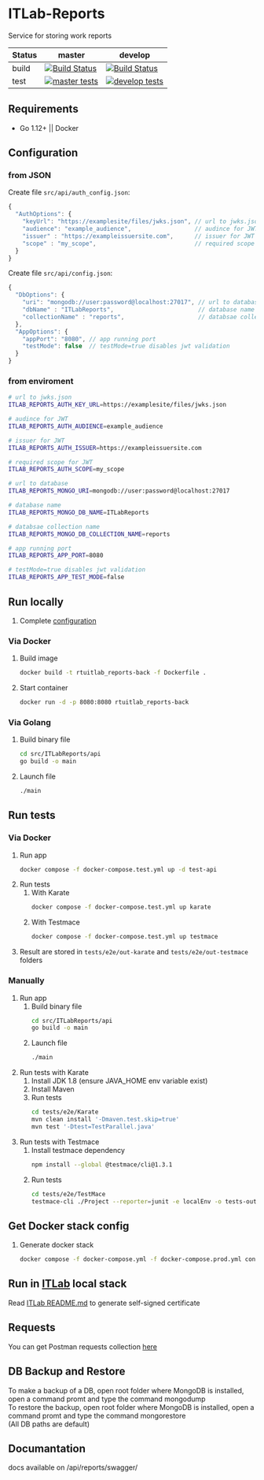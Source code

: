 # ITLab-Reports
Service for storing work reports

Status | master | develop
---|---|---
build | [![Build Status](https://dev.azure.com/rtuitlab/RTU%20IT%20Lab/_apis/build/status/ITLab-Reports?branchName=master)](https://dev.azure.com/rtuitlab/RTU%20IT%20Lab/_build/latest?definitionId=86&branchName=master) | [![Build Status](https://dev.azure.com/rtuitlab/RTU%20IT%20Lab/_apis/build/status/ITLab-Reports?branchName=develop)](https://dev.azure.com/rtuitlab/RTU%20IT%20Lab/_build/latest?definitionId=86&branchName=develop)
test | [![master tests](https://img.shields.io/azure-devops/tests/RTUITLab/RTU%20IT%20Lab/86/master?label=%20&style=plastic)](https://dev.azure.com/rtuitlab/RTU%20IT%20Lab/_build/latest?definitionId=86&branchName=master) | [![develop tests](https://img.shields.io/azure-devops/tests/RTUITLab/RTU%20IT%20Lab/86/develop?label=%20&style=plastic)](https://dev.azure.com/rtuitlab/RTU%20IT%20Lab/_build/latest?definitionId=86&branchName=develop)
## Requirements
- Go 1.12+ || Docker
## Configuration

### from JSON
Create file `src/api/auth_config.json`:
```js
{
  "AuthOptions": {
    "keyUrl": "https://examplesite/files/jwks.json", // url to jwks.json       
    "audience": "example_audience",                  // audince for JWT        
    "issuer" : "https://exampleissuersite.com",      // issuer for JWT         
    "scope" : "my_scope",                            // required scope for JWT 
  }
}
``` 

Create file `src/api/config.json`:
```js
{
  "DbOptions": {
    "uri": "mongodb://user:password@localhost:27017", // url to database          
    "dbName" : "ITLabReports",                        // database name            
    "collectionName" : "reports",                     // databsae collection name 
  },
  "AppOptions": {
    "appPort": "8080", // app running port                      
    "testMode": false  // testMode=true disables jwt validation
  }
}
```

### from enviroment
```bash
# url to jwks.json
ITLAB_REPORTS_AUTH_KEY_URL=https://examplesite/files/jwks.json

# audince for JWT
ITLAB_REPORTS_AUTH_AUDIENCE=example_audience

# issuer for JWT  
ITLAB_REPORTS_AUTH_ISSUER=https://exampleissuersite.com

# required scope for JWT
ITLAB_REPORTS_AUTH_SCOPE=my_scope

# url to database
ITLAB_REPORTS_MONGO_URI=mongodb://user:password@localhost:27017

# database name
ITLAB_REPORTS_MONGO_DB_NAME=ITLabReports

# databsae collection name
ITLAB_REPORTS_MONGO_DB_COLLECTION_NAME=reports

# app running port 
ITLAB_REPORTS_APP_PORT=8080

# testMode=true disables jwt validation
ITLAB_REPORTS_APP_TEST_MODE=false
```

## Run locally
1. Complete [configuration](#configuration)
### Via Docker
1. Build image
    ```bash
    docker build -t rtuitlab_reports-back -f Dockerfile .
    ```
1. Start container
    ```bash
    docker run -d -p 8080:8080 rtuitlab_reports-back
    ```
### Via Golang
1. Build binary file
    ```bash
    cd src/ITLabReports/api
    go build -o main
    ```
1. Launch file
    ```bash
    ./main
    ```
## Run tests
### Via Docker
1. Run app
    ```bash
    docker compose -f docker-compose.test.yml up -d test-api
    ```
1. Run tests
    1. With Karate
        ```bash
        docker compose -f docker-compose.test.yml up karate
        ```
    1. With Testmace
        ```bash
        docker compose -f docker-compose.test.yml up testmace
        ```
1. Result are stored in `tests/e2e/out-karate` and `tests/e2e/out-testmace` folders
### Manually
1. Run app
    1. Build binary file
        ```bash
        cd src/ITLabReports/api
        go build -o main
        ```
    1. Launch file
        ```bash
        ./main
        ```
1. Run tests with Karate
    1. Install JDK 1.8 (ensure JAVA_HOME env variable exist)
    1. Install Maven
    1. Run tests
        ```bash
        cd tests/e2e/Karate
        mvn clean install '-Dmaven.test.skip=true'
        mvn test '-Dtest=TestParallel.java'
        ```
1. Run tests with Testmace
    1. Install testmace dependency
        ```bash
        npm install --global @testmace/cli@1.3.1
        ```
    1. Run tests
        ```bash
        cd tests/e2e/TestMace
        testmace-cli ./Project --reporter=junit -e localEnv -o tests-out
        ```
## Get Docker stack config
1. Generate docker stack
    ```bash
    docker compose -f docker-compose.yml -f docker-compose.prod.yml config
    ```
## Run in [ITLab](https://github.com/RTUITLab/ITLab) local stack
Read [ITLab README.md](https://github.com/RTUITLab/ITLab/blob/master/README.md) to generate self-signed certificate
## Requests
You can get Postman requests collection [here](https://www.getpostman.com/collections/4085657bcce140031d0c)
## DB Backup and Restore
To make a backup of a DB, open root folder where MongoDB is installed, open a command promt and type the command mongodump  
To restore the backup, open root folder where MongoDB is installed, open a command promt and type the command mongorestore  
(All DB paths are default)
## Documantation
docs available on /api/reports/swagger/
